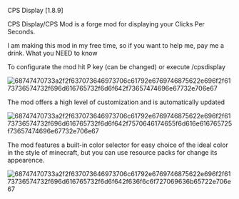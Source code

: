 CPS Display [1.8.9]

CPS Display/CPS Mod is a forge mod for displaying your Clicks Per Seconds.

I am making this mod in my free time, so if you want to help me, pay me a drink.
What you NEED to know

To configurate the mod hit P key (can be changed) or execute /cpsdisplay

![68747470733a2f2f637073646973706c61792e6769746875622e696f2f6173736574732f696d616765732f6d6f642f73657474696e67732e706e67](https://github.com/user-attachments/assets/0b2e1ef3-e65a-4810-b383-0b0508a73c7b)

The mod offers a high level of customization and is automatically updated

![68747470733a2f2f637073646973706c61792e6769746875622e696f2f6173736574732f696d616765732f6d6f642f7570646174655f6d616e616765725f73657474696e67732e706e67](https://github.com/user-attachments/assets/3320e49f-b0ff-4d31-82cc-491ccbdcdf4c)

The mod features a built-in color selector for easy choice of the ideal color in the style of minecraft, but you can use resource packs for change its appearence.

![68747470733a2f2f637073646973706c61792e6769746875622e696f2f6173736574732f696d616765732f6d6f642f636f6c6f727069636b65722e706e67](https://github.com/user-attachments/assets/c2a7fc66-a3c9-4910-b87e-cd1f8b7db497)

